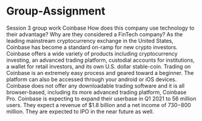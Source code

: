 # Group-Assignment
Session 3 group work
Coinbase
How does this company use technology to their advantage? Why are they considered a FinTech company?
As the leading mainstream cryptocurrency exchange in the United States, Coinbase has become a standard on-ramp for new crypto investors. Coinbase offers a wide variety of products including cryptocurrency investing, an advanced trading platform, custodial accounts for institutions, a wallet for retail investors, and its own U.S. dollar stable-coin.
Trading on Coinbase is an extremely easy process and geared toward a beginner. The platform can also be accessed through your android or iOS devices. Coinbase does not offer any downloadable trading software and it is all browser-based, including its more advanced trading platform, Coinbase Pro.
Coinbase is expecting to expand their userbase in Q1 2021 to 56 million users.
They expect a revenue of $1.8 billion and a net income of $730-$800 million.
They are expected to IPO in the near future as well.
